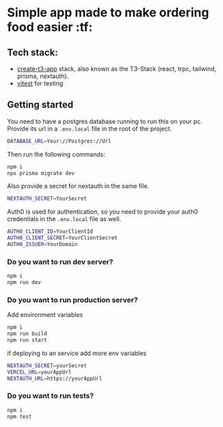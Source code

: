 # Simple app made to make ordering food easier :tf:

## Tech stack:

- [create-t3-app](https://init.tips) stack, also known as the T3-Stack (react, trpc, tailwind, prisma, nextauth).
- [vitest](https://vitest.dev) for testing

## Getting started

You need to have a postgres database running to run this on your pc.
Provide its url in a `.env.local` file in the root of the project.

```bash
DATABASE_URL=Your://Postgres://Url
```

Then run the following commands:

```bash
npm i
npx prisma migrate dev
```

Also provide a secret for nextauth in the same file.

```bash
NEXTAUTH_SECRET=YourSecret
```

Auth0 is used for authentication, so you need to provide your auth0 credentials in the `.env.local` file as well.

```bash
AUTH0_CLIENT_ID=YourClientId
AUTH0_CLIENT_SECRET=YourClientSecret
AUTH0_ISSUER=YourDomain
```

### Do you want to run dev server?

```bash
npm i
npm run dev
```

### Do you want to run production server?

Add environment variables

```bash
npm i
npm run build
npm run start
```

if deploying to an service add more env variables

```bash
NEXTAUTH_SECRET=yourSecret
VERCEL_URL=yourAppUrl
NEXTAUTH_URL=https://yourAppUrl
```

### Do you want to run tests?

```bash
npm i
npm test
```
